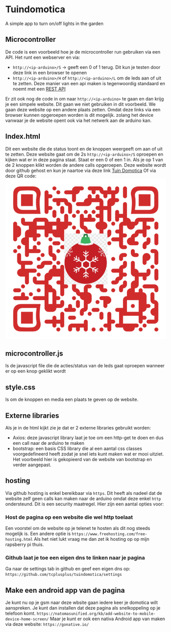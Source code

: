 # Tuindomotica
A simple app to turn on/off lights in the garden

## Microcontroller
De code is een voorbeeld hoe je de microcontroller run gebruiken via een API.
Het runt een webserver en via:
- `http://<ip-arduino>/S` -> geeft een 0 of 1 terug. Dit kun je testen door deze link in een browser te openen
- `http://<ip-arduino>/H` of `http://<ip-arduino>/L` om de leds aan of uit te zetten.
Deze manier van een api maken is tegenwoordig standaard en noemt met een [REST API](https://www.transip.nl/knowledgebase/artikel/2997-wat-is-een-rest-api/)

Er zit ook nog de code in om naar `http://<ip-arduino>` te gaan en dan krijg je een simpele website. Dit gaan we niet gebruiken in dit voorbeeld. We gaan deze website op een andere plaats zetten. Omdat deze links via een browser kunnen opgeroepen worden is dit mogelijk. zolang het device vanwaar je de website opent ook via het netwerk aan de arduino kan.

## Index.html
Dit een website die de status toont en de knoppen weergeeft om aan of uit te zetten.
Deze website gaat om de 2s `http://<ip-arduino>/S` oproepen en kijken wat er in deze pagina staat. Staat er een 0 of een 1 in.
Als je op 1 van de 2 knoppen klikt worden de andere calls opgeroepen.
Deze website wordt door github gehost en kun je naartoe via deze link [Tuin Domotica](https://tcplusplus.github.io/tuindomotica/)
Of via deze QR code:
![alt text](media/qr-code.png)

## microcontroller.js
Is de javascript file die de acties/status van de leds gaat oproepen wanneer er op een knop geklikt wordt

## style.css
Is om de knoppen en media een plaats te geven op de website.

## Externe libraries
Als je in de html kijkt zie je dat er 2 externe libraries gebruikt worden:
- Axios: deze javascript library laat je toe om een http-get te doen en dus een call naar de arduino te maken
- bootstrap: een basis CSS library die al een aantal css classes voorgedefineerd heeft zodat je snel iets kunt maken wat er mooi uitziet. Het voorbeeld hier is gekopieerd van de website van bootstrap en verder aangepast.

## hosting
Via github hosting is enkel bereikbaar via `https`. Dit heeft als nadeel dat de website zelf geen calls kan maken naar de arduino omdat deze enkel `http` ondersteund. Dit is een security maatregel. Hier zijn een aantal opties voor:

### Host de pagina op een website die wel http toelaat
Een voorstel om de website op je telenet te hosten als dit nog steeds mogelijk is. Een andere optie is `https://www.freehosting.com/free-hosting.html`
Als het niet lukt vraag me dan zet ik hosting op op mijn rapsberry pi thuis.

### Github laat je toe een eigen dns te linken naar je pagina
Ga naar de settings tab in github en geef een eigen dns op:
`https://github.com/tcplusplus/tuindomotica/settings`

## Make een android app van de pagina
Je kunt nu op je gsm naar deze wbsite gaan iedere keer je domotica wilt aanspreken. Je kunt dan installen dat deze pagina als snelkoppeling op je telefoon komt.
`https://natomasunified.org/kb/add-website-to-mobile-device-home-screen/`
Maar je kunt er ook een nativa Android app van maken via deze website: `https://gonative.io/`
